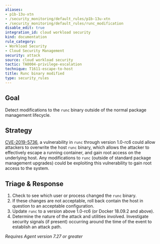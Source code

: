 ```yaml
---
aliases:
- p1b-13u-xtn
- /security_monitoring/default_rules/p1b-13u-xtn
- /security_monitoring/default_rules/runc_modification
disable_edit: true
integration_id: cloud workload security
kind: documentation
rule_category:
- Workload Security
- Cloud Security Management
security: attack
source: cloud workload security
tactic: TA0004-privilege-escalation
technique: T1611-escape-to-host
title: Runc binary modified
type: security_rules
---
```


## Goal
Detect modifications to the `runc` binary outside of the normal package management lifecycle.

## Strategy
[CVE-2019-5736][1], a vulnerability in `runc` through version 1.0-rc6 could allow attackers to overwrite the host `runc` binary, which allows the attacker to effectively escape a running container, and gain root access on the underlying host.
Any modifications to `runc` (outside of standard package management upgrades) could be exploiting this vulnerability to gain root access to the system.

## Triage & Response
1. Check to see which user or process changed the `runc` binary.
2. If these changes are not acceptable, roll back contain the host in question to an acceptable configuration.
3. Update `runc` to a version above 1.0-rc6 (or Docker 18.09.2 and above).
4. Determine the nature of the attack and utilities involved. Investigate security signals (if present) occurring around the time of the event to establish an attack path.

*Requires Agent version 7.27 or greater*

[1]: https://nvd.nist.gov/vuln/detail/CVE-2019-5736
